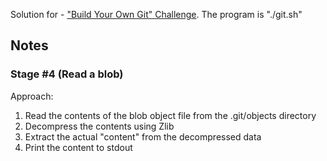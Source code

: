 Solution for - ["Build Your Own Git" Challenge](https://codecrafters.io/challenges/git).
The program is "./git.sh"

## Notes

### Stage #4 (Read a blob)

Approach:

1. Read the contents of the blob object file from the .git/objects directory
2. Decompress the contents using Zlib
3. Extract the actual "content" from the decompressed data
4. Print the content to stdout
